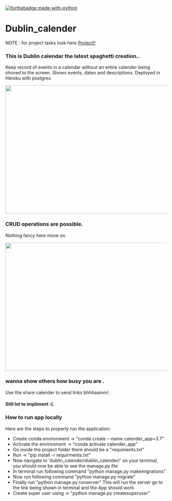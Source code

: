 [![forthebadge made-with-python](http://ForTheBadge.com/images/badges/made-with-python.svg)](https://www.python.org/)

# Dublin_calender
 
NOTE : for project tasks look here
[Project!!](https://github.com/sachsom95/Dublin_calender/projects/2)

### This is Dublin calendar the latest spaghetti creation.. 
Keep record of events in a calendar without an entire calender being shoved to the screen. Shows events, dates and descriptions.  Deployed in Heroku with postgres<p align="center">
  <p align="center">
  <img width="600" height="400"src="https://user-images.githubusercontent.com/55349036/103449320-7667f400-4c9e-11eb-881f-35bbcfc47e4a.gif">
</p>

### CRUD operations are possible.
Nothing fancy here move on
<p align="center">
  <img width="600" height="400"src="https://user-images.githubusercontent.com/55349036/103449333-a9aa8300-4c9e-11eb-9df4-3544ec69d6ae.gif">
</p>


### wanna show others how busy you are .
Use the share calender to send links bhhhaamm!.


#### Still lot to impliment :(.


### How to run app locally

Here are the steps to properly run the application:<br>

- Create conda environment → "conda create --name calender_app=3.7" 
- Activate the environment → "conda activate calender_app"
- Go inside the project folder there should be a "requiments.txt"
- Run → "pip install -r requirments.txt"
- Now navigate to 'dublin_calender/dublin_calender/' on your terminal, you should now be able to see the manage.py file
- In terminal run following command "python manage.py makemigrations"
- Now run following command "python manage.py migrate"
- Finally run "python manage.py runserver" This will run the server go to the link being shown in terminal and the App should work 
- Create super user using → "python manage.py createsuperuser"


